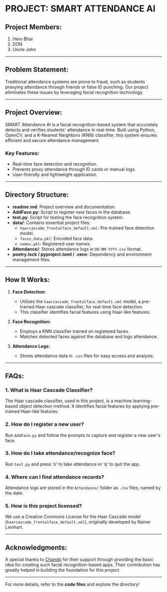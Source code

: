 # **PROJECT: SMART ATTENDANCE AI**

## **Project Members:**
1. Hero Bhai
2. DON
3. Uncle John

---

## **Problem Statement:**
Traditional attendance systems are prone to fraud, such as students proxying attendance through friends or false ID punching. Our project eliminates these issues by leveraging facial recognition technology.

---

## **Project Overview:**
SMART Attendance AI is a facial recognition-based system that accurately detects and verifies students' attendance in real-time. Built using Python, OpenCV, and a K-Nearest Neighbors (KNN) classifier, this system ensures efficient and secure attendance management.

### **Key Features:**
- Real-time face detection and recognition.
- Prevents proxy attendance through ID cards or manual logs.
- User-friendly and lightweight application.

---

## **Directory Structure:**
- **readme.md**: Project overview and documentation.
- **AddFace.py**: Script to register new faces in the database.
- **test.py**: Script for testing the face recognition system.
- **data/**: Contains essential project files:
  - `haarcascade_frontalface_default.xml`: Pre-trained face detection model.
  - `faces_data.pkl`: Encoded face data.
  - `names.pkl`: Registered user names.
- **Attendance/**: Stores attendance logs in `DD-MM-YYYY.csv` format.
- **poetry.lock / pyproject.toml / .venv**: Dependency and environment management files.

---

## **How It Works:**

1. **Face Detection:**
   - Utilizes the `haarcascade_frontalface_default.xml` model, a pre-trained Haar cascade classifier, for real-time face detection.
   - This classifier identifies facial features using Haar-like features.

2. **Face Recognition:**
   - Employs a KNN classifier trained on registered faces.
   - Matches detected faces against the database and logs attendance.

3. **Attendance Logs:**
   - Stores attendance data in `.csv` files for easy access and analysis.

---

## **FAQs:**

### **1. What is Haar Cascade Classifier?**
The Haar cascade classifier, used in this project, is a machine learning-based object detection method. It identifies facial features by applying pre-trained Haar-like features.

### **2. How do I register a new user?**
Run `AddFace.py` and follow the prompts to capture and register a new user's face.

### **3. How do I take attendance/recognize face?**
Run `test.py` and press ‘o’ to take attendance or ‘q’ to quit the app.

### **4. Where can I find attendance records?**
Attendance logs are stored in the `Attendance/` folder as `.csv` files, named by the date.

### **5. How is this project licensed?**
We use a Creative Commons License for the Haar Cascade model (`haarcascade_frontalface_default.xml`), originally developed by Rainer Lienhart.

---

## **Acknowledgments:**
A special thanks to [Chando](https://github.com/Chando0185/) for their support through providing the basic idea for creating such facial recognition-based apps. Their contribution has greatly helped in building the foundation for this project.

---

For more details, refer to the **code files** and explore the directory!

